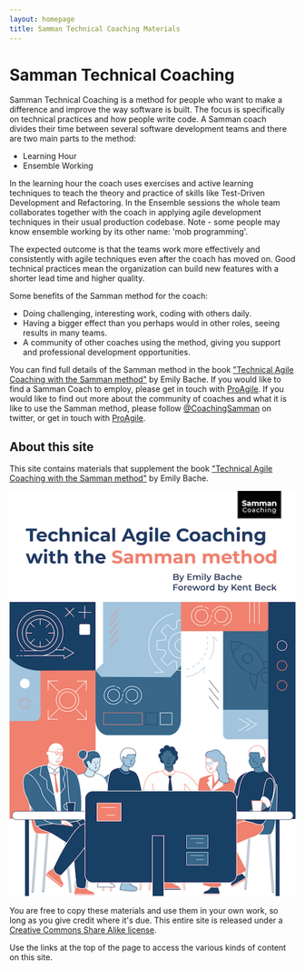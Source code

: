 ```yaml
---
layout: homepage
title: Samman Technical Coaching Materials
---
```


# Samman Technical Coaching

Samman Technical Coaching is a method for people who want to make a difference and improve the way software is built. The focus is specifically on technical practices and how people write code. A Samman coach divides their time between several software development teams and there are two main parts to the method: 

- Learning Hour
- Ensemble Working

In the learning hour the coach uses exercises and active learning techniques to teach the theory and practice of skills like Test-Driven Development and Refactoring. In the Ensemble sessions the whole team collaborates together with the coach in applying agile development techniques in their usual production codebase. Note - some people may know ensemble working by its other name: 'mob programming'.

The expected outcome is that the teams work more effectively and consistently with agile techniques even after the coach has moved on. Good technical practices mean the organization can build new features with a shorter lead time and higher quality. 

Some benefits of the Samman method for the coach:

- Doing challenging, interesting work, coding with others daily.
- Having a bigger effect than you perhaps would in other roles, seeing results in many teams.
- A community of other coaches using the method, giving you support and professional development opportunities. 

You can find full details of the Samman method in the book ["Technical Agile Coaching with the Samman method"](https://leanpub.com/techagilecoach) by Emily Bache. If you would like to find a Samman Coach to employ, please get in touch with [ProAgile](http://proagile.eu). If you would like to find out more about the community of coaches and what it is like to use the Samman method, please follow [@CoachingSamman](https://twitter.com/coachingsamman) on twitter, or get in touch with [ProAgile](http://proagile.eu).

## About this site

This site contains materials that supplement the book ["Technical Agile Coaching with the Samman method"](https://leanpub.com/techagilecoach) by Emily Bache.

[![Technical Agile Coaching with the Samman Method](/assets/images/title_page.png#book_cover)](https://leanpub.com/techagilecoach)

You are free to copy these materials and use them in your own work, so long as you give credit where it's due. This entire site is released under a [Creative Commons Share Alike license](LICENSE.html). 

Use the links at the top of the page to access the various kinds of content on this site.
